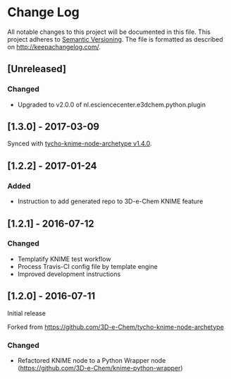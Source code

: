 # Change Log
All notable changes to this project will be documented in this file.
This project adheres to [Semantic Versioning](http://semver.org/).
The file is formatted as described on http://keepachangelog.com/.

## [Unreleased]

### Changed

* Upgraded to v2.0.0 of nl.esciencecenter.e3dchem.python.plugin

## [1.3.0] - 2017-03-09

Synced with [tycho-knime-node-archetype v1.4.0](https://github.com/3D-e-Chem/tycho-knime-node-archetype/releases/tag/v1.4.0).

## [1.2.2] - 2017-01-24

### Added

* Instruction to add generated repo to 3D-e-Chem KNIME feature

## [1.2.1] - 2016-07-12

### Changed

* Templatify KNIME test workflow
* Process Travis-CI config file by template engine
* Improved development instructions

## [1.2.0] - 2016-07-11

Initial release

Forked from https://github.com/3D-e-Chem/tycho-knime-node-archetype

### Changed

* Refactored KNIME node to a Python Wrapper node (https://github.com/3D-e-Chem/knime-python-wrapper)
